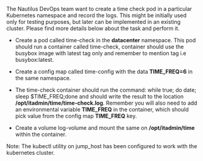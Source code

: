 The Nautilus DevOps team want to create a time check pod in a particular Kubernetes namespace and record the logs. This might be initially used only for testing purposes, but later can be implemented in an existing cluster. Please find more details below about the task and perform it.



* Create a pod called time-check in the **datacenter** namespace. This pod should run a container called time-check, container should use the busybox image with latest tag only and remember to mention tag i.e busybox:latest.

* Create a config map called time-config with the data **TIME_FREQ=6** in the same namespace.

* The time-check container should run the command: while true; do date; sleep $TIME_FREQ;done and should write the result to the location **/opt/itadmin/time/time-check.log**. Remember you will also need to add an environmental variable **TIME_FREQ** in the container, which should pick value from the config map **TIME_FREQ** key.

* Create a volume log-volume and mount the same on **/opt/itadmin/time** within the container.

Note: The kubectl utility on jump_host has been configured to work with the kubernetes cluster.



